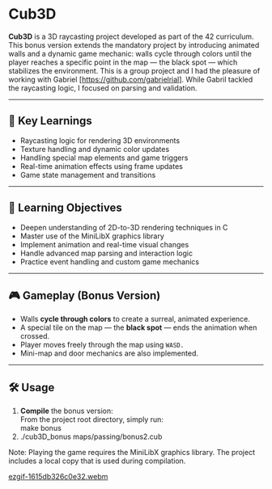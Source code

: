 # Cub3D

**Cub3D** is a 3D raycasting project developed as part of the 42 curriculum. This bonus version extends the mandatory project by introducing animated walls and a dynamic game mechanic: walls cycle through colors until the player reaches a specific point in the map — the black spot — which stabilizes the environment. This is a group project and I had the pleasure of working with Gabriel [https://github.com/gabrielrial]. While Gabril tackled the raycasting logic, I focused on parsing and validation. 

---

## 🔑 Key Learnings

- Raycasting logic for rendering 3D environments
- Texture handling and dynamic color updates
- Handling special map elements and game triggers
- Real-time animation effects using frame updates
- Game state management and transitions

---

## 🎯 Learning Objectives

- Deepen understanding of 2D-to-3D rendering techniques in C
- Master use of the MiniLibX graphics library
- Implement animation and real-time visual changes
- Handle advanced map parsing and interaction logic
- Practice event handling and custom game mechanics

---

## 🎮 Gameplay (Bonus Version)

- Walls **cycle through colors** to create a surreal, animated experience.
- A special tile on the map — the **black spot** — ends the animation when crossed.
- Player moves freely through the map using `WASD.`
- Mini-map and door mechanics are also implemented.
  
---

## 🛠️ Usage

1. **Compile** the bonus version:  
   From the project root directory, simply run:  
    make bonus
2. ./cub3D_bonus maps/passing/bonus2.cub

Note: Playing the game requires the MiniLibX graphics library. The project includes a local copy that is used during compilation.

[ezgif-1615db326c0e32.webm](https://github.com/user-attachments/assets/1efc9034-9c49-4970-a2ee-f316d1261cfb)


